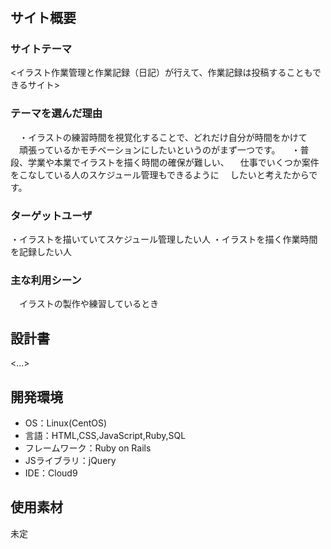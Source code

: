 # <dillping>

## サイト概要

### サイトテーマ
<イラスト作業管理と作業記録（日記）が行えて、作業記録は投稿することもできるサイト>

### テーマを選んだ理由
　・イラストの練習時間を視覚化することで、どれだけ自分が時間をかけて
　頑張っているかモチベーションにしたいというのがまず一つです。
　・普段、学業や本業でイラストを描く時間の確保が難しい、
　仕事でいくつか案件をこなしている人のスケジュール管理もできるように
　したいと考えたからです。
　

### ターゲットユーザ
・イラストを描いていてスケジュール管理したい人
・イラストを描く作業時間を記録したい人

### 主な利用シーン
　イラストの製作や練習しているとき

## 設計書
<...>

## 開発環境
- OS：Linux(CentOS)
- 言語：HTML,CSS,JavaScript,Ruby,SQL
- フレームワーク：Ruby on Rails
- JSライブラリ：jQuery
- IDE：Cloud9

## 使用素材
未定
